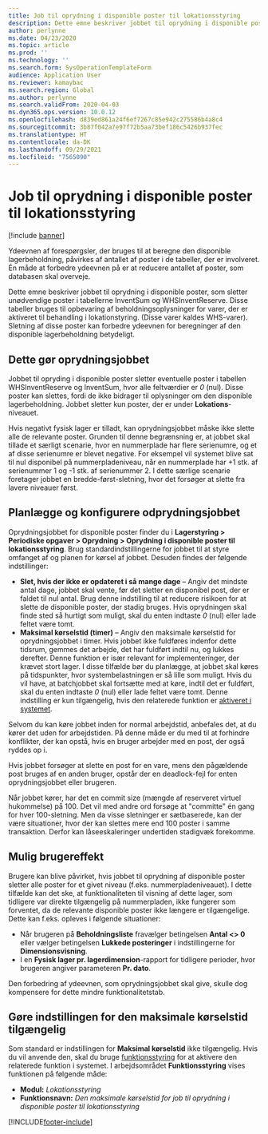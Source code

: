 ```yaml
---
title: Job til oprydning i disponible poster til lokationsstyring
description: Dette emne beskriver jobbet til oprydning i disponible poster, som hjælper med at forbedre systemets ydeevne ved at identificere og slette relaterede, men unødvendige poster.
author: perlynne
ms.date: 04/23/2020
ms.topic: article
ms.prod: ''
ms.technology: ''
ms.search.form: SysOperationTemplateForm
audience: Application User
ms.reviewer: kamaybac
ms.search.region: Global
ms.author: perlynne
ms.search.validFrom: 2020-04-03
ms.dyn365.ops.version: 10.0.12
ms.openlocfilehash: d839ed861a24f6ef7267c85e942c275586b4a8c4
ms.sourcegitcommit: 3b87f042a7e97f72b5aa73bef186c5426b937fec
ms.translationtype: HT
ms.contentlocale: da-DK
ms.lasthandoff: 09/29/2021
ms.locfileid: "7565090"
---
```

# <a name="warehouse-management-on-hand-entries-cleanup-job"></a>Job til oprydning i disponible poster til lokationsstyring

[!include [banner](../includes/banner.md)]

Ydeevnen af forespørgsler, der bruges til at beregne den disponible lagerbeholdning, påvirkes af antallet af poster i de tabeller, der er involveret. Én måde at forbedre ydeevnen på er at reducere antallet af poster, som databasen skal overveje.

Dette emne beskriver jobbet til oprydning i disponible poster, som sletter unødvendige poster i tabellerne InventSum og WHSInventReserve. Disse tabeller bruges til opbevaring af beholdningsoplysninger for varer, der er aktiveret til behandling i lokationstyring. (Disse varer kaldes WHS-varer). Sletning af disse poster kan forbedre ydeevnen for beregninger af den disponible lagerbeholdning betydeligt.

## <a name="what-the-cleanup-job-does"></a>Dette gør oprydningsjobbet

Jobbet til opryding i disponible poster sletter eventuelle poster i tabellen WHSInventReserve og InventSum, hvor alle feltværdier er *0* (nul). Disse poster kan slettes, fordi de ikke bidrager til oplysninger om den disponible lagerbeholdning. Jobbet sletter kun poster, der er under **Lokations**-niveauet.

Hvis negativt fysisk lager er tilladt, kan oprydningsjobbet måske ikke slette alle de relevante poster. Grunden til denne begrænsning er, at jobbet skal tillade et særligt scenarie, hvor en nummerplade har flere serienumre, og et af disse serienumre er blevet negative. For eksempel vil systemet blive sat til nul disponibel på nummerpladeniveau, når en nummerplade har +1 stk. af serienummer 1 og -1 stk. af serienummer 2. I dette særlige scenarie foretager jobbet en bredde-først-sletning, hvor det forsøger at slette fra lavere niveauer først.

## <a name="schedule-and-configure-the-cleanup-job"></a>Planlægge og konfigurere odprydningsjobbet

Oprydningsjobbet for disponible poster finder du i **Lagerstyring \> Periodiske opgaver \> Oprydning \> Oprydning i disponible poster til lokationsstyring**. Brug standardindstillingerne for jobbet til at styre omfanget af og planen for kørsel af jobbet. Desuden findes der følgende indstillinger:

- **Slet, hvis der ikke er opdateret i så mange dage** – Angiv det mindste antal dage, jobbet skal vente, før det sletter en disponibel post, der er faldet til nul antal. Brug denne indstilling til at reducere risikoen for at slette de disponible poster, der stadig bruges. Hvis oprydningen skal finde sted så hurtigt som muligt, skal du enten indtaste *0* (nul) eller lade feltet være tomt.
- **Maksimal kørselstid (timer)** – Angiv den maksimale kørselstid for oprydningsjobbet i timer. Hvis jobbet ikke fuldføres indenfor dette tidsrum, gemmes det arbejde, det har fuldført indtil nu, og lukkes derefter. Denne funktion er især relevant for implementeringer, der krævet stort lager. I disse tilfælde bør du planlægge, at jobbet skal køres på tidspunkter, hvor systembelastningen er så lille som muligt. Hvis du vil have, at batchjobbet skal fortsætte med at køre, indtil det er fuldført, skal du enten indtaste *0* (nul) eller lade feltet være tomt. Denne indstilling er kun tilgængelig, hvis den relaterede funktion er [aktiveret i systemet](#max-execution-time).

Selvom du kan køre jobbet inden for normal arbejdstid, anbefales det, at du kører det uden for arbejdstiden. På denne måde er du med til at forhindre konflikter, der kan opstå, hvis en bruger arbejder med en post, der også ryddes op i.

Hvis jobbet forsøger at slette en post for en vare, mens den pågældende post bruges af en anden bruger, opstår der en deadlock-fejl for enten oprydningsjobbet eller brugeren.

Når jobbet kører, har det en commit size (mængde af reserveret virtuel hukommelse) på 100. Det vil med andre ord forsøge at "committe" én gang for hver 100-sletning. Men da visse sletninger er sætbaserede, kan der være situationer, hvor der kan slettes mere end 100 poster i samme transaktion. Derfor kan låseeskaleringer undertiden stadigvæk forekomme.

## <a name="possible-user-impact"></a>Mulig brugereffekt

Brugere kan blive påvirket, hvis jobbet til oprydning af disponible poster sletter alle poster for et givet niveau (f.eks. nummerpladeniveauet). I dette tilfælde kan det ske, at funktionaliteten til visning af dette lager, som tidligere var direkte tilgængelig på nummerpladen, ikke fungerer som forventet, da de relevante disponible poster ikke længere er tilgængelige. Dette kan f.eks. opleves i følgende situationer:

- Når brugeren på **Beholdningsliste** fravælger betingelsen **Antal \<\> 0** eller vælger betingelsen **Lukkede posteringer** i indstillingerne for **Dimensionsvisning**.
- I en **Fysisk lager pr. lagerdimension**-rapport for tidligere perioder, hvor brugeren angiver parameteren **Pr. dato**.

Den forbedring af ydeevnen, som oprydningsjobbet skal give, skulle dog kompensere for dette mindre funktionalitetstab.

## <a name="make-the-maximum-execution-time-setting-available"></a><a name="max-execution-time"></a>Gøre indstillingen for den maksimale kørselstid tilgængelig

Som standard er indstillingen for **Maksimal kørselstid** ikke tilgængelig. Hvis du vil anvende den, skal du bruge [funktionsstyring](../../fin-ops-core/fin-ops/get-started/feature-management/feature-management-overview.md) for at aktivere den relaterede funktion i systemet. I arbejdsområdet **Funktionsstyring** vises funktionen på følgende måde:

- **Modul:** *Lokationsstyring*
- **Funktionsnavn:** *Den maksimale kørselstid for job til oprydning i disponible poster til lokationsstyring*


[!INCLUDE[footer-include](../../includes/footer-banner.md)]